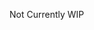 Not Currently WIP
<!-- # Fantasy Sports Platform 🏆⚡

**A scalable, real-time fantasy sports platform with automated scoring and rewards**

## 📖 Overview  
A competitive fantasy sports platform where users:  
✅ Create virtual teams from real-world players  
✅ Compete in contests based on live match events  
✅ Track real-time leaderboards with dynamic scoring  
✅ Win rewards through transparent ranking systems  

## 🚀 Key Features  
- **Team Builder**  
  - Position-based selection with budget constraints  
  - Rule validation engine (composition limits, player eligibility)  
  - Saved team templates & performance history  

- **Live Scoring System**  
  - Event-driven score updates (every ball/play/minute)  
  - Multiplier logic (captain/vice-captain bonuses)  
  - Dispute resolution system for score corrections  

- **Contest Engine**  
  - Public/private contest creation  
  - Automated prize distribution  
  - Waitlist management & contest merging  

- **User System**  
  - Wallet integration (deposits/withdrawals)  
  - KYC verification pipeline  
  - Activity feed & achievement badges  

## 🛠️ Tech Stack  
**Frontend**  
- React.js + TypeScript  
- WebSocket client for real-time updates  
- Chart.js for performance analytics  

**Backend**  
- Spring Boot (Java) & Node.js microservices  
- PostgreSQL + Redis (caching)  
- Kafka for event streaming  
- Elasticsearch for player/search  

**Infra**  
- Docker + Kubernetes  
- AWS EC2/EKS  
- Prometheus + Grafana monitoring  

## 📐 Architecture  
```plaintext
┌─────────────┐     ┌──────────────┐     ┌─────────────┐  
│   React     │◄───►│  API Gateway │◄───►│  User Mgmt  │  
│  Frontend   │     │ (Rate Limit, │     │  Service    │  
└─────────────┘     │   Auth)      │     └─────────────┘  
                        ▲  ▲  ▲          
        ┌───────────────┘  │  └───────────────┐  
┌───────▼──────┐  ┌───────▼──────┐  ┌────────▼────────┐  
│  Contest      │  │  Team        │  │  Scoring       │  
│  Service      │  │  Service     │  │  Engine        │  
└───────┬───────┘  └───────┬──────┘  └────────┬────────┘  
        │                   │                  │          
┌───────▼───────────────────▼──────────┬───────▼────────┐  
│          PostgreSQL                  │     Redis      │  
│        (Main Database)               │   (Caching)    │  
└──────────────────────────────────────┴────────────────┘  
```

## 🛠️ Installation  
1. Clone repo:  
```bash 
git clone https://github.com/yourusername/fantasy-platform.git
cd fantasy-platform
```

2. Configure environment:  
```bash
cp .env.example .env
# Set values in .env for:  
# - Database credentials  
# - JWT secret key  
# - Payment gateway keys  
```

3. Start services:  
```bash
# Backend 
mvn clean install  
docker-compose up -d

# Frontend
cd frontend
npm install
npm run dev
```

## 📚 API Documentation  

| Service          | Endpoint                     | HTTP Method | Links to Smart Contract?          | Contract Function (Cairo)     |
|------------------|------------------------------|-------------|------------------------------------|-------------------------------|
| **Auth**         | `/auth/nonce`                | POST        | ❌ No                              | -                             |
|                  | `/auth/verify`               | POST        | ❌ No                              | -                             |
| **Contest**      | `/contests`                  | GET         | ❌ No                              | -                             |
|                  | `/contests`                  | POST        | ❌ No (Admin-only setup)           | -                             |
|                  | `/contests/:id/join`         | POST        | ✅ Yes                             | `PrizePool.lock_entry_fee`*   |
| **Team**         | `/teams`                     | POST        | ✅ Yes                             | `TeamValidation.validate_team`|
|                  | `/teams/:userId`             | GET         | ❌ No                              | -                             |
| **Scoring**      | `/scores/live`               | GET (WS)    | ❌ No (Uses Redis cache)           | -                             |
|                  | `/scores/sync`               | POST        | ✅ Yes (Indirect via workers)      | `ScoringEngine.update_score`  |

---

### **Smart Contract Endpoints (Cairo Functions)**  
| Contract            | Function                  | Called By                             | Linked API Endpoint(s)                |
|---------------------|---------------------------|---------------------------------------|----------------------------------------|
| **TeamValidation**  | `validate_team`           | Team Service (on team submission)     | `POST /teams`                          |
| **ScoringEngine**   | `update_score`            | Python Data Worker (via RabbitMQ)     | `POST /scores/sync` (indirect trigger) |
| **PrizePool**       | `lock_entry_fee`*         | Contest Service (on contest join)     | `POST /contests/:id/join`              |
|                     | `distribute_prizes`       | Backend (automated payout trigger)    | Internal process (no direct API link)  |

---

### **Key Linkages**  
1. **Team Submission**  
   - `POST /teams` → Calls `TeamValidation.validate_team` to verify team rules on-chain.  

2. **Contest Join**  
   - `POST /contests/:id/join` → Interacts with `PrizePool.lock_entry_fee` (hypothetical function) to lock entry fees in escrow.  

3. **Live Scoring**  
   - `POST /scores/sync` → Python worker processes data and triggers `ScoringEngine.update_score` via RabbitMQ.  

4. **Payout Automation**  
   - Backend triggers `PrizePool.distribute_prizes` after match ends (no direct API endpoint).  

---

### Notes:  
- The `PrizePool.lock_entry_fee` function is implied in the workflow (not explicitly shown in the Cairo example) but would handle fee locking.  
- `PrizePool.distribute_prizes` is called internally after Chainlink confirms match results.  
- WebSocket (`/scores/live`) reflects data updated by `ScoringEngine` contract but doesn’t directly invoke it.  

This mapping ensures **on-chain validation** for critical actions (team submission, prize distribution) while keeping non-critical paths (auth, data fetching) off-chain for speed.


## 📜 License  
MIT License - See [LICENSE](LICENSE) for details.

---

**🏆 Start building your fantasy sports empire today!**  
``` -->
